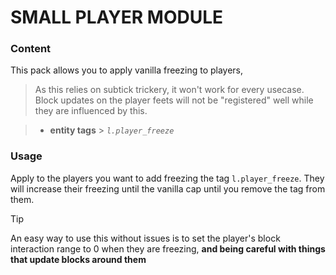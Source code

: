 # SMALL PLAYER MODULE

### Content

This pack allows you to apply vanilla freezing to players, 

> As this relies on subtick trickery, it won't work for every usecase. Block updates on the player feets will not be "registered" well while they are influenced by this.

> - **entity tags**   > _`l.player_freeze`_

### Usage

Apply to the players you want to add freezing the tag `l.player_freeze`. They will increase their freezing until the vanilla cap until you remove the tag from them.

> [!TIP]
> An easy way to use this without issues is to set the player's block interaction range to 0 when they are freezing, **and being careful with things that update blocks around them**